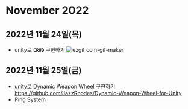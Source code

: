 # November 2022

## 2022년 11월 24일(목)
- unity로 **`CRUD`** 구현하기 
![ezgif com-gif-maker](https://user-images.githubusercontent.com/74572293/203623097-8adcb312-bb98-4264-a0bf-210c7248b406.gif)

## 2022년 11월 25일(금)
- unity로 Dynamic Weapon Wheel 구현하기
https://github.com/JazzRhodes/Dynamic-Weapon-Wheel-for-Unity
- Ping System
